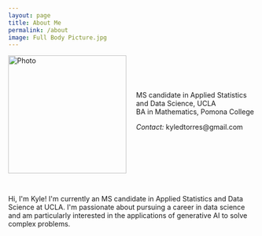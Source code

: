 ```yaml
---
layout: page
title: About Me
permalink: /about
image: Full Body Picture.jpg
---
```


<div class="row" style="display:flex; align-items:center;">
    <div>
        <img src="{{ site.url }}/images/Grad picture.jpg"
			alt="Photo" 
			width="240"
			style="margin-right:20px;">
    </div> 
	<div> 
        <div class="titles">
            MS candidate in Applied Statistics and Data Science, UCLA<br>
            BA in Mathematics, Pomona College
	      <br>	
	      <p class="contact">
			  <i class="muted">Contact:</i> kyledtorres@gmail.com
		  </p>
	  </div>
    </div>
</div>

<div class="row">
    <div class="twelve columns">
        <hr>
    </div>
</div>

<p>
	Hi, I'm Kyle! I'm currently an MS candidate in Applied Statistics and Data Science at UCLA. I'm passionate about pursuing a career in 		data science and am particularly interested in the applications of generative AI to solve complex problems.
</p>
